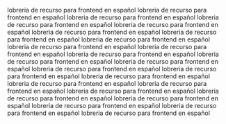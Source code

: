 lobreria de recurso para frontend en español
lobreria de recurso para frontend en español
lobreria de recurso para frontend en español
lobreria de recurso para frontend en español
lobreria de recurso para frontend en español
lobreria de recurso para frontend en español
lobreria de recurso para frontend en español
lobreria de recurso para frontend en español
lobreria de recurso para frontend en español
lobreria de recurso para frontend en español
lobreria de recurso para frontend en español
lobreria de recurso para frontend en español
lobreria de recurso para frontend en español
lobreria de recurso para frontend en español
lobreria de recurso para frontend en español
lobreria de recurso para frontend en español
lobreria de recurso para frontend en español
lobreria de recurso para frontend en español
lobreria de recurso para frontend en español
lobreria de recurso para frontend en español
lobreria de recurso para frontend en español
lobreria de recurso para frontend en español
lobreria de recurso para frontend en español
lobreria de recurso para frontend en español

